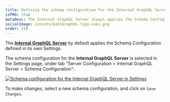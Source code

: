 ```yaml
---
title: Defining the schema configuration for the Internal GraphQL Server
isPRO: true
metaDesc: The Internal GraphQL Server always applies the Schema Configuration defined in its own Settings.
socialImage: /assets/GatoGraphQL-logo-suki.png
order: 210
---
```


The [**Internal GraphQL Server**](https://gatographql.com/extensions/internal-graphql-server/) by default applies the Schema Configuration defined in its own Settings.

The schema configuration for the **Internal GraphQL Server** is selected in the Settings page, under tab "Server Configuration > Internal GraphQL Server > Schema Configuration":

<div class="img-width-1024" markdown=1>

<a href="/assets/guides/upstream-pro/settings-schema-configuration-for-internal-graphql-server.png" target="_blank">![Schema configuration for the Internal GraphQL Server in Settings](/assets/guides/upstream-pro/settings-schema-configuration-for-internal-graphql-server.png "Schema configuration for the Internal GraphQL Server in Settings")</a>

</div>

To make changes, select a new schema configuration, and click on `Save Changes`.

